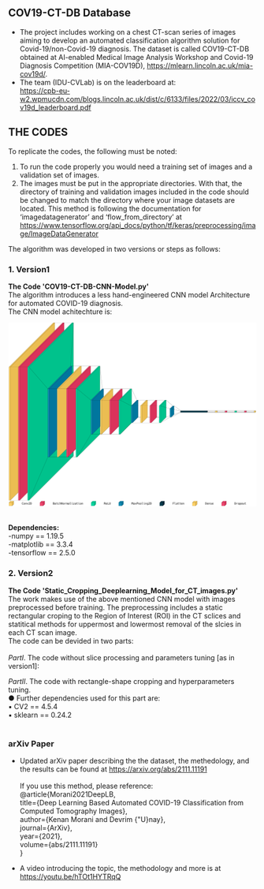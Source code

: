 ## COV19-CT-DB Database
* The project includes working on a chest CT-scan series of images aiming to develop an automated classification algorithm solution for Covid-19/non-Covid-19 diagnosis. The dataset is called COV19-CT-DB obtained at AI-enabled Medical Image Analysis Workshop and Covid-19 Diagnosis Competition (MIA-COV19D), https://mlearn.lincoln.ac.uk/mia-cov19d/. <br/>
* The team (IDU-CVLab) is on the leaderboard at: <br/>
https://cpb-eu-w2.wpmucdn.com/blogs.lincoln.ac.uk/dist/c/6133/files/2022/03/iccv_cov19d_leaderboard.pdf <br/>

## THE CODES
To replicate the codes, the following must be noted:
1. To run the code properly you would need a training set of images and a validation set of images.
2. The images must be put in the appropriate directories. With that, the directory of training and validation images included in the code should be changed to match the directory where your image datasets are located. This method is following the documentation for ‘imagedatagenerator’ and ‘flow_from_directory’ at https://www.tensorflow.org/api_docs/python/tf/keras/preprocessing/image/ImageDataGenerator <br /> 

The algorithm was developed in two versions or steps as follows:  <br />        

### 1. Version1 
**The Code 'COV19-CT-DB-CNN-Model.py'** <br/>
The algorithm introduces a less hand-engineered CNN model Architecture for automated COVID-19 diagnosis. <br/>The CNN model achitechture is: <br/>
<p align="center">
  <img src="https://github.com/IDU-CVLab/COV19D/blob/main/Figures/CNN-Model-Architecture.png" />
</p>      
<br/>
<b> Dependencies: </b><br/>
-numpy == 1.19.5 <br/>
-matplotlib == 3.3.4 <br/>
-tensorflow == 2.5.0 <br/>

 
### 2. Version2 
**The Code 'Static_Cropping_Deeplearning_Model_for_CT_images.py'** <br/>
The work makes use of the above mentioned CNN model with images preprocessed before training. The preprocessing includes a static rectangular croping to the Region of Interest (ROI) in the CT sclices and statitical methods for uppermost and lowermost removal of the slcies in each CT scan image. <br />
The code can be devided in two parts: <br/><br/>
_PartI_. The code without slice processing and parameters tuning [as in version1]: <br />

_PartII_. The code with rectangle-shape cropping and hyperparameters tuning. <br />
● Further dependencies used for this part are: <br />
▪ CV2 == 4.5.4 <br />
▪ sklearn == 0.24.2 <br /> <br/>

### arXiv Paper 
- Updated arXiv paper describing the the dataset, the methedology, and the results can be found at https://arxiv.org/abs/2111.11191 <br/> <br/>
If you use this method, please reference: <br/>
@article{Morani2021DeepLB, <br/>
  title={Deep Learning Based Automated COVID-19 Classification from Computed Tomography Images}, <br/>
  author={Kenan Morani and Devrim {\"U}nay}, <br/>
  journal={ArXiv}, <br/>
  year={2021}, <br/>
  volume={abs/2111.11191} <br/>
}

- A video introducing the topic, the methodology and more is at https://youtu.be/hTOt1HYTRqQ

